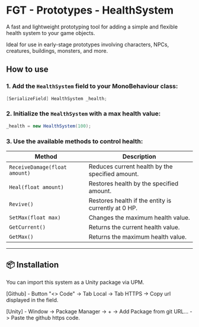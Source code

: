 # FGT - Prototypes - HealthSystem

A fast and lightweight prototyping tool for adding a simple and flexible health system to your game objects.

Ideal for use in early-stage prototypes involving characters, NPCs, creatures, buildings, monsters, and more.


## How to use

### 1. Add the `HealthSystem` field to your MonoBehaviour class:

```csharp
[SerializeField] HealthSystem _health;
```

### 2. Initialize the `HealthSystem` with a max health value:

```csharp
_health = new HealthSystem(100);
```

### 3. Use the available methods to control health:

| Method                   | Description                                               |
|--------------------------|-----------------------------------------------------------|
| `ReceiveDamage(float amount)` | Reduces current health by the specified amount.       |
| `Heal(float amount)`         | Restores health by the specified amount.              |
| `Revive()`                 | Restores health if the entity is currently at 0 HP.   |
| `SetMax(float max)`          | Changes the maximum health value.                     |
| `GetCurrent()`             | Returns the current health value.                     |
| `GetMax()`                 | Returns the maximum health value.                     |

---

## 📦 Installation

You can import this system as a Unity package via UPM.

[Github] - Button "<> Code" -> Tab Local -> Tab HTTPS -> Copy url displayed in the field.

[Unity] - Window -> Package Manager -> + -> Add Package from git URL... -> Paste the github https code.